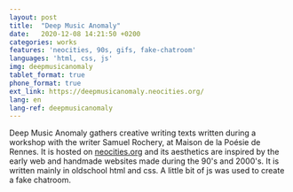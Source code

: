 ```yaml
---
layout: post
title:  "Deep Music Anomaly"
date:   2020-12-08 14:21:50 +0200
categories: works
features: 'neocities, 90s, gifs, fake-chatroom'
languages: 'html, css, js'
img: deepmusicanomaly
tablet_format: true
phone_format: true
ext_link: https://deepmusicanomaly.neocities.org/
lang: en
lang-ref: deepmusicanomaly
---
```

Deep Music Anomaly gathers creative writing texts written during a workshop with the writer Samuel Rochery, at Maison de la Poésie de Rennes. It is hosted on [neocities.org](https://neocities.org/) and its aesthetics are inspired by the early web and handmade websites made during the 90's and 2000's. It is written mainly in oldschool html and css. A little bit of js was used to create a fake chatroom.
